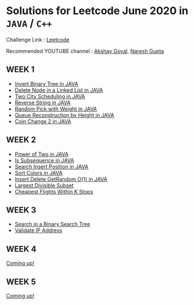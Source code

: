 # Solutions for Leetcode June 2020 in `JAVA` / `C++` 

Challenge Link : [Leetcode](https://leetcode.com/explore/featured/card/june-leetcoding-challenge/)

Recommended YOUTUBE channel : [Akshay Goyal](https://www.youtube.com/playlist?list=PLk3HmtBxW9XUh2tPF26b84Dafe8wuDg48), [Naresh Gupta](https://www.youtube.com/playlist?list=PLamEquLLzOth5An1jWb0fESJh8qgtTy6L)

## WEEK 1

* [Invert Binary Tree in JAVA](https://github.com/abhisheksurve45/leetcode-july-2020/blob/master/WEEK1/InvertBinaryTree.java)
* [Delete Node in a Linked List in JAVA](https://github.com/abhisheksurve45/leetcode-july-2020/blob/master/WEEK1/DeleteNodeLinkedList.java)
* [Two City Scheduling in JAVA](https://github.com/abhisheksurve45/leetcode-july-2020/blob/master/WEEK1/TwoCityScheduling.java)
* [Reverse String in JAVA](https://github.com/abhisheksurve45/leetcode-july-2020/blob/master/WEEK1/ReverseString.java)
* [Random Pick with Weight in JAVA](https://github.com/abhisheksurve45/leetcode-july-2020/blob/master/WEEK1/RandomPickWeight.java)
* [Queue Reconstruction by Height in JAVA](https://github.com/abhisheksurve45/leetcode-july-2020/blob/master/WEEK1/QueueReconstructionHeight.java)
* [Coin Change 2 in JAVA](https://github.com/abhisheksurve45/leetcode-july-2020/blob/master/WEEK1/CoinChange2.java)

## WEEK 2

* [Power of Two in JAVA](https://github.com/abhisheksurve45/leetcode-july-2020/blob/master/WEEK2/PowerOfTwo.java)
* [Is Subsequence in JAVA](https://github.com/abhisheksurve45/leetcode-july-2020/blob/master/WEEK2/IsSubsequence.java)
* [Search Insert Position in JAVA](https://github.com/abhisheksurve45/leetcode-july-2020/blob/master/WEEK2/SearchInsertPosition.java)
* [Sort Colors in JAVA](https://github.com/abhisheksurve45/leetcode-july-2020/blob/master/WEEK2/SortColors.java)
* [Insert Delete GetRandom O(1) in JAVA](https://github.com/abhisheksurve45/leetcode-july-2020/blob/master/WEEK2/InsertDeleteGetRandom.java)
* [Largest Divisible Subset](https://github.com/abhisheksurve45/leetcode-july-2020/blob/master/WEEK2/LargestDivisibleSubset.java)
* [Cheapest Flights Within K Stops](https://github.com/abhisheksurve45/leetcode-july-2020/blob/master/WEEK2/CheapestFlightsWithinKStops.java)

## WEEK 3

* [Search in a Binary Search Tree](https://github.com/abhisheksurve45/leetcode-july-2020/blob/master/WEEK3/SearchinBinarySearchTree.java)
* [Validate IP Address](https://github.com/abhisheksurve45/leetcode-july-2020/blob/master/WEEK3/ValidateIPAddress.java)

## WEEK 4

[Coming up!](https://leetcode.com/explore/featured/card/june-leetcoding-challenge/)

## WEEK 5

[Coming up!](https://leetcode.com/explore/featured/card/june-leetcoding-challenge/)
